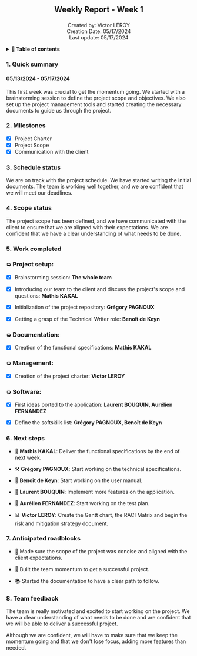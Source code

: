 <h2> <p align="center"> Weekly Report - Week 1 </p> </h2>

<p align="center">
Created by: Victor LEROY <br> Creation Date: 05/17/2024 <br> Last update: 05/17/2024
</p>

<details>
<summary>
<b> 📖 Table of contents </b>
</summary>

- [1. Quick summary](#1-quick-summary)
- [2. Milestones](#2-milestones)
- [3. Schedule status](#3-schedule-status)
- [4. Scope status](#4-scope-status)
- [5. Work completed](#5-work-completed)
- [6. Next steps](#6-next-steps)
- [7. Anticipated roadblocks](#7-anticipated-roadblocks)
- [8. Team feedback](#8-team-feedback)

</details>

### 1. Quick summary

#### 05/13/2024 - 05/17/2024

This first week was crucial to get the momentum going. We started with a brainstorming session to define the project scope and objectives. We also set up the project management tools and started creating the necessary documents to guide us through the project.

### 2. Milestones

- [x] Project Charter
- [x] Project Scope
- [x] Communication with the client

### 3. Schedule status 

We are on track with the project schedule. We have started writing the initial documents. The team is working well together, and we are confident that we will meet our deadlines.

### 4. Scope status

The project scope has been defined, and we have communicated with the client to ensure that we are aligned with their expectations. We are confident that we have a clear understanding of what needs to be done.

### 5. Work completed

### ➭ Project setup:
- [x] Brainstorming session: **The whole team**

- [x] Introducing our team to the client and discuss the project's scope and questions: **Mathis KAKAL**
- [x] Initialization of the project repository: **Grégory PAGNOUX**
- [x] Getting a grasp of the Technical Writer role: **Benoît de Keyn**

### ➭ Documentation:
- [x] Creation of the functional specifications: **Mathis KAKAL**

### ➭ Management:
- [x] Creation of the project charter: **Victor LEROY**

### ➭ Software:
- [x] First ideas ported to the application: **Laurent BOUQUIN, Aurélien FERNANDEZ**

- [x] Define the softskills list: **Grégory PAGNOUX, Benoît de Keyn**

### 6. Next steps

- 📆 **Mathis KAKAL**: Deliver the functional specifications by the end of next week.

- ⚒️ **Grégory PAGNOUX**: Start working on the technical specifications.
- 📝 **Benoît de Keyn**: Start working on the user manual.
- 📲 **Laurent BOUQUIN**: Implement more features on the application.
- 🧪 **Aurélien FERNANDEZ**: Start working on the test plan.
- 📊 **Victor LEROY**: Create the Gantt chart, the RACI Matrix and begin the risk and mitigation strategy document.

### 7. Anticipated roadblocks

- 🎯 Made sure the scope of the project was concise and aligned with the client expectations.

- 🏃 Built the team momentum to get a successful project.
- 📚 Started the documentation to have a clear path to follow.

### 8. Team feedback

The team is really motivated and excited to start working on the project. We have a clear understanding of what needs to be done and are confident that we will be able to deliver a successful project. 

Although we are confident, we will have to make sure that we keep the momentum going and that we don't lose focus, adding more features than needed.
